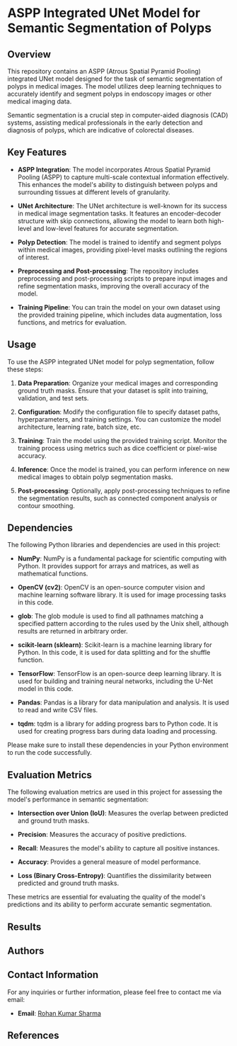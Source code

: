 # ASPP Integrated UNet Model for Semantic Segmentation of Polyps

## Overview

This repository contains an ASPP (Atrous Spatial Pyramid Pooling) integrated UNet model designed for the task of semantic segmentation of polyps in medical images. The model utilizes deep learning techniques to accurately identify and segment polyps in endoscopy images or other medical imaging data.

Semantic segmentation is a crucial step in computer-aided diagnosis (CAD) systems, assisting medical professionals in the early detection and diagnosis of polyps, which are indicative of colorectal diseases.

## Key Features

- **ASPP Integration**: The model incorporates Atrous Spatial Pyramid Pooling (ASPP) to capture multi-scale contextual information effectively. This enhances the model's ability to distinguish between polyps and surrounding tissues at different levels of granularity.

- **UNet Architecture**: The UNet architecture is well-known for its success in medical image segmentation tasks. It features an encoder-decoder structure with skip connections, allowing the model to learn both high-level and low-level features for accurate segmentation.

- **Polyp Detection**: The model is trained to identify and segment polyps within medical images, providing pixel-level masks outlining the regions of interest.

- **Preprocessing and Post-processing**: The repository includes preprocessing and post-processing scripts to prepare input images and refine segmentation masks, improving the overall accuracy of the model.

- **Training Pipeline**: You can train the model on your own dataset using the provided training pipeline, which includes data augmentation, loss functions, and metrics for evaluation.

## Usage

To use the ASPP integrated UNet model for polyp segmentation, follow these steps:

1. **Data Preparation**: Organize your medical images and corresponding ground truth masks. Ensure that your dataset is split into training, validation, and test sets.

2. **Configuration**: Modify the configuration file to specify dataset paths, hyperparameters, and training settings. You can customize the model architecture, learning rate, batch size, etc.

3. **Training**: Train the model using the provided training script. Monitor the training process using metrics such as dice coefficient or pixel-wise accuracy.

4. **Inference**: Once the model is trained, you can perform inference on new medical images to obtain polyp segmentation masks.

5. **Post-processing**: Optionally, apply post-processing techniques to refine the segmentation results, such as connected component analysis or contour smoothing.

## Dependencies

The following Python libraries and dependencies are used in this project:

- **NumPy**: NumPy is a fundamental package for scientific computing with Python. It provides support for arrays and matrices, as well as mathematical functions.

- **OpenCV (cv2)**: OpenCV is an open-source computer vision and machine learning software library. It is used for image processing tasks in this code.

- **glob**: The glob module is used to find all pathnames matching a specified pattern according to the rules used by the Unix shell, although results are returned in arbitrary order.

- **scikit-learn (sklearn)**: Scikit-learn is a machine learning library for Python. In this code, it is used for data splitting and for the shuffle function.

- **TensorFlow**: TensorFlow is an open-source deep learning library. It is used for building and training neural networks, including the U-Net model in this code.

- **Pandas**: Pandas is a library for data manipulation and analysis. It is used to read and write CSV files.

- **tqdm**: tqdm is a library for adding progress bars to Python code. It is used for creating progress bars during data loading and processing.

Please make sure to install these dependencies in your Python environment to run the code successfully.

## Evaluation Metrics

The following evaluation metrics are used in this project for assessing the model's performance in semantic segmentation:

- **Intersection over Union (IoU)**: Measures the overlap between predicted and ground truth masks.

- **Precision**: Measures the accuracy of positive predictions.

- **Recall**: Measures the model's ability to capture all positive instances.

- **Accuracy**: Provides a general measure of model performance.

- **Loss (Binary Cross-Entropy)**: Quantifies the dissimilarity between predicted and ground truth masks.

These metrics are essential for evaluating the quality of the model's predictions and its ability to perform accurate semantic segmentation.


## Results

## Authors

## Contact Information

For any inquiries or further information, please feel free to contact me via email:

- **Email**: [Rohan Kumar Sharma](mailto:srohan262@gmail.com)


## References

